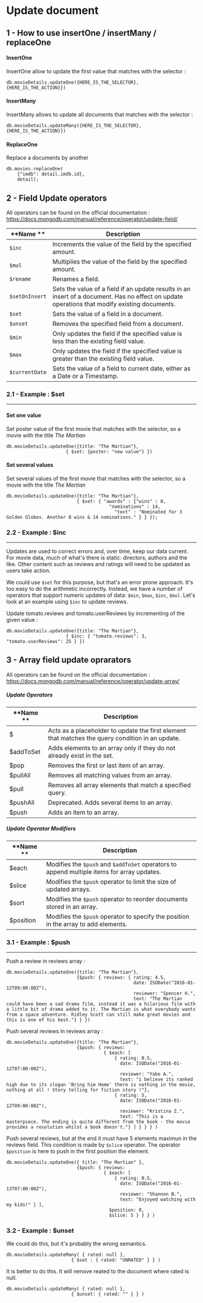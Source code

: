 # Update document

## 1 - How to use insertOne / insertMany / replaceOne

#### **InsertOne**
InsertOne allow to update the first value that matches with the selector :

	db.movieDetails.updateOne({HERE_IS_THE_SELECTOR}, {HERE_IS_THE_ACTION}})
                            
#### **InsertMany**

InsertMany allows to update all documents that matches with the selector :

	db.movieDetails.updateMany({HERE_IS_THE_SELECTOR}, {HERE_IS_THE_ACTION}})
	
#### **ReplaceOne**
Replace a documents by another

	db.movies.replaceOne(
	    {"imdb": detail.imdb.id},
	    detail);

## 2 - Field Update operators

All operators can be found on the official documentation :  https://docs.mongodb.com/manual/reference/operator/update-field/

**Name **|**Description**
-----|-----
`$inc` |Increments the value of the field by the specified amount.
`$mul` |Multiplies the value of the field by the specified amount.
`$rename` |Renames a field.
`$setOnInsert` |Sets the value of a field if an update results in an insert of a document. Has no effect on update operations that modify existing documents.
`$set` |Sets the value of a field in a document.
`$unset` |Removes the specified field from a document.
`$min` |Only updates the field if the specified value is less than the existing field value.
`$max` |Only updates the field if the specified value is greater than the existing field value.
`$currentDate` |Sets the value of a field to current date, either as a Date or a Timestamp.

### 2.1 - Example : $set
---

#### **Set one value**
Set poster value of the first movie that matches with the selector, so a movie with the title *The Martian*

	db.movieDetails.updateOne({title: "The Martian"},
                          { $set: {poster: "new value"} })

#### **Set several values**
Set several values of the first movie that matches with the selector, so a movie with the title *The Martian*

	db.movieDetails.updateOne({title: "The Martian"},
	                          { $set: { "awards" : {"wins" : 8,
			                              "nominations" : 14,
			                                "text" : "Nominated for 3 Golden Globes. Another 8 wins & 14 nominations." } } });

### 2.2 - Example : $inc
---

Updates are used to correct errors and, over time, keep our data current. For movie data, much of what's there is static: directors, authors and the like. Other content such as reviews and ratings will need to be updated as users take action. 

We could use `$set` for this purpose, but that's an error prone approach. It's too easy to do the arithmetic incorrectly. Instead, we have a number of operators that support numeric updates of data: `$min`, `$max`, `$inc`, `$mul`. Let's look at an example using `$inc` to update reviews.

Update tomato.reviews and tomato.userReviews by incrementing of the given value :

	db.movieDetails.updateOne({title: "The Martian"},
                          { $inc: { "tomato.reviews": 3, "tomato.userReviews": 25 } })

## 3 - Array field update oprarators

All operators can be found on the official documentation :  https://docs.mongodb.com/manual/reference/operator/update-array/

##### **Update Operators**

**Name **|**Description**
-----|-----
$ |Acts as a placeholder to update the first element that matches the query condition in an update.
$addToSet |Adds elements to an array only if they do not already exist in the set.
$pop |Removes the first or last item of an array.
$pullAll |Removes all matching values from an array.
$pull |Removes all array elements that match a specified query.
$pushAll |Deprecated. Adds several items to an array.
$push |Adds an item to an array.

##### **Update Operator Modifiers**

**Name **|**Description**
-----|-----
$each |Modifies the `$push` and `$addToSet` operators to append multiple items for array updates.
$slice |Modifies the `$push` operator to limit the size of updated arrays.
$sort |Modifies the `$push` operator to reorder documents stored in an array.
$position |Modifies the `$push` operator to specify the position in the array to add elements.

### 3.1 - Example : $push
---
Push a review in reviews array : 

	db.movieDetails.updateOne({title: "The Martian"},
	                          {$push: { reviews: { rating: 4.5,
	                                               date: ISODate("2016-01-12T09:00:00Z"),
	                                               reviewer: "Spencer H.",
	                                               text: "The Martian could have been a sad drama film, instead it was a hilarious film with a little bit of drama added to it. The Martian is what everybody wants from a space adventure. Ridley Scott can still make great movies and this is one of his best."} } })

Push several reviews in reviews array : 

	db.movieDetails.updateOne({title: "The Martian"},
	                          {$push: { reviews:
	                                    { $each: [
	                                        { rating: 0.5,
	                                          date: ISODate("2016-01-12T07:00:00Z"),
	                                          reviewer: "Yabo A.",
	                                          text: "i believe its ranked high due to its slogan 'Bring him Home' there is nothing in the movie, nothing at all ! Story telling for fiction story !"},
	                                        { rating: 5,
	                                          date: ISODate("2016-01-12T09:00:00Z"),
	                                          reviewer: "Kristina Z.",
	                                          text: "This is a masterpiece. The ending is quite different from the book - the movie provides a resolution whilst a book doesn't."} ] } } } )

Push several reviews, but at the end it must have 5 elements maximun in the reviews field. This condition is made by `$slice` operator. The operator `$position` is here to push in the first position the element. 

    db.movieDetails.updateOne({ title: "The Martian" },
                              {$push: { reviews:
                                        { $each: [
                                            { rating: 0.5,
                                              date: ISODate("2016-01-13T07:00:00Z"),
                                              reviewer: "Shannon B.",
                                              text: "Enjoyed watching with my kids!" } ],
                                          $position: 0,
                                          $slice: 5 } } } )

### 3.2 - Example : $unset

We could do this, but it's probably the wrong semantics.
	
	db.movieDetails.updateMany( { rated: null },
                            { $set : { rated: "UNRATED" } } )


It is better to do this. It will remove reated to the document where rated is null.

	db.movieDetails.updateMany( { rated: null },
                            { $unset: { rated: "" } } )







